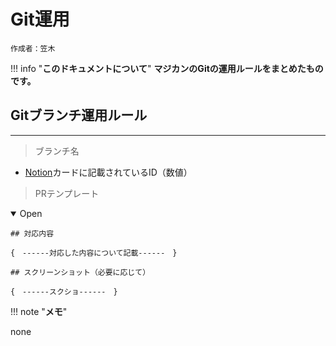 # Git運用

`作成者：笠木`

!!! info "**このドキュメントについて**"
   **マジカンのGitの運用ルールをまとめたものです。**

## Gitブランチ運用ルール

* * *

> ブランチ名

- [Notion](https://www.notion.so/1a05394412f780649d92d8a83a53a02b?v=c9f5394412f78344947d8876d812ef46)カードに記載されているID（数値）

> PRテンプレート

<details open><summary>Open</summary>

```
## 対応内容

{　------対応した内容について記載------　}

## スクリーンショット（必要に応じて）

{　------スクショ------　}
```
</details>

!!! note "**メモ**"

none
